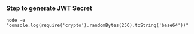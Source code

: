 ### Step to generate JWT Secret
```
node -e "console.log(require('crypto').randomBytes(256).toString('base64'))"
```